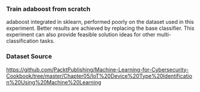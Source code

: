 ### Train adaboost from scratch
 
adaboost integrated in sklearn, performed poorly on the dataset used in this experiment. Better results are achieved by replacing the base classifier. This experiment can also provide feasible solution ideas for other multi-classification tasks.

### Dataset Source
https://github.com/PacktPublishing/Machine-Learning-for-Cybersecurity-Cookbook/tree/master/Chapter05/IoT%20Device%20Type%20Identification%20Using%20Machine%20Learning
